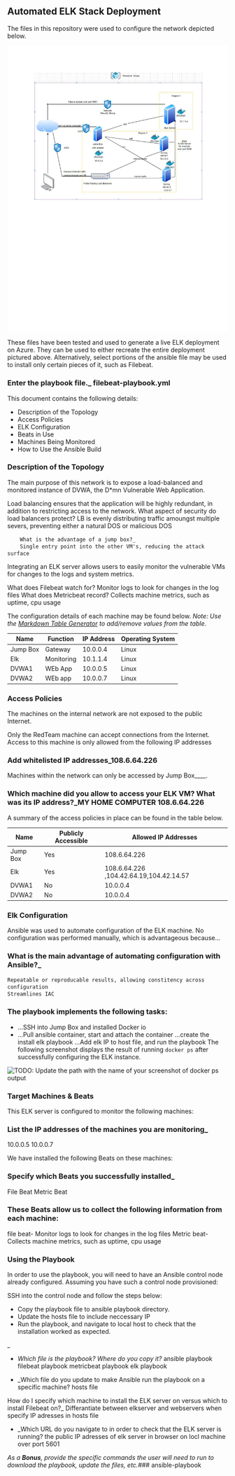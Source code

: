 ## Automated ELK Stack Deployment

The files in this repository were used to configure the network depicted below.

![TODO: Update the path with the name of your diagram](diagram_1.png)

These files have been tested and used to generate a live ELK deployment on Azure. They can be used to either recreate the entire deployment pictured above. Alternatively, select portions of the ansible file may be used to install only certain pieces of it, such as Filebeat.

###  Enter the playbook file._  filebeat-playbook.yml

This document contains the following details:
- Description of the Topology
- Access Policies
- ELK Configuration
- Beats in Use
- Machines Being Monitored
- How to Use the Ansible Build


### Description of the Topology

The main purpose of this network is to expose a load-balanced and monitored instance of DVWA, the D*mn Vulnerable Web Application.

Load balancing ensures that the application will be highly redundant, in addition to restricting access to the network.
	What aspect of security do load balancers protect? 
         LB is evenly distributing traffic amoungst multiple severs, preventing either a natural DOS or malicious DOS 


	    What is the advantage of a jump box?_
        Single entry point into the other VM's, reducing the attack surface

Integrating an ELK server allows users to easily monitor the vulnerable VMs for changes to the logs and system metrics.

 What does Filebeat watch for? Monitor logs to look for changes in the log files
 What does Metricbeat record? Collects machine metrics, such as
 uptime, cpu usage 

The configuration details of each machine may be found below.
_Note: Use the [Markdown Table Generator](http://www.tablesgenerator.com/markdown_tables) to add/remove values from the table_.

| Name      | Function           | IP Address      | Operating System |
|---------- |----------          |------------     |------------------|
| Jump Box  | Gateway            | 10.0.0.4        | Linux            |
| Elk       | Monitoring         | 10.1.1.4        | Linux            |
| DVWA1     | WEb App            | 10.0.0.5        | Linux            |
| DVWA2     | WEb app            | 10.0.0.7        | Linux            |

### Access Policies

The machines on the internal network are not exposed to the public Internet. 

Only the RedTeam machine can accept connections from the Internet. Access to this machine is only allowed from the following IP addresses
### Add whitelisted IP addresses_108.6.64.226

Machines within the network can only be accessed by Jump Box____.
### Which machine did you allow to access your ELK VM? What was its IP address?_MY HOME COMPUTER 108.6.64.226

A summary of the access policies in place can be found in the table below.

| Name        | Publicly Accessible    | Allowed IP Addresses |
|----------   |---------------------   |----------------------
|Jump Box     | Yes                    |  108.6.64.226        
|Elk          | Yes                    |  108.6.64.226 ,104.42.64.19,104.42.14.57 
|DVWA1        | No                     |  10.0.0.4                               
|DVWA2        | No                     |  10.0.0.4            

### Elk Configuration

Ansible was used to automate configuration of the ELK machine. No configuration was performed manually, which is advantageous because...
### What is the main advantage of automating configuration with Ansible?_
    Repeatable or reproducable results, allowing constitency across configuration
    Streamlines IAC

### The playbook implements the following tasks:
 - ...SSH into Jump Box and installed Docker io
- ...Pull ansible container, start and attach the container
  ...create the install elk playbook
  ...Add elk IP to host file, and run the playbook
The following screenshot displays the result of running `docker ps` after successfully configuring the ELK instance.

![TODO: Update the path with the name of your screenshot of docker ps output](Images/docker_ps_output.png)

### Target Machines & Beats
This ELK server is configured to monitor the following machines:
### List the IP addresses of the machines you are monitoring_
10.0.0.5 10.0.0.7

We have installed the following Beats on these machines:
### Specify which Beats you successfully installed_
File Beat
Metric Beat

### These Beats allow us to collect the following information from each machine:
file beat-
Monitor logs to look for changes in the log files
Metric beat-
Collects machine metrics, such as
 uptime, cpu usage 
### Using the Playbook
In order to use the playbook, you will need to have an Ansible control node already configured. Assuming you have such a control node provisioned: 

SSH into the control node and follow the steps below:
- Copy the playbook file to ansible playbook directory.
- Update the hosts file to include neccessary IP
- Run the playbook, and navigate to local host to check that the installation worked as expected.

_
- _Which file is the playbook? Where do you copy it?_
ansible playbook filebeat playbook metricbeat playbook elk playbook

- _Which file do you update to make Ansible run the playbook on a specific machine? 
hosts file

 How do I specify which machine to install the ELK server on versus which to install Filebeat on?_
  Differantiate between elkserver and webservers when specify IP adresses in  hosts file 

- _Which URL do you navigate to in order to check that the ELK server is running?
    the public IP adresses of elk server in browser on locl machine over port 5601

_As a **Bonus**, provide the specific commands the user will need to run to download the playbook, update the files, etc._###
 ansible-playbook <playbook name> 
